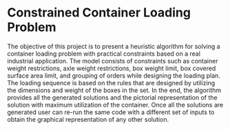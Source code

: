 # Constrained Container Loading Problem
The objective of this project is to present a heuristic algorithm for solving a container loading problem with practical constraints based on a real industrial application.
The model consists of constraints such as container weight restrictions, axle weight restrictions, box weight limit, box covered surface area limit, and grouping of orders while designing the loading plan. The loading sequence is based on the rules that are designed by utilizing the dimensions and weight of the boxes in the set. In the end, the algorithm provides all the generated solutions and the pictorial representation of the solution with maximum utilization of the container. Once all the solutions are generated user can re-run the same code with a different set of inputs to obtain the graphical representation of any other solution. 
